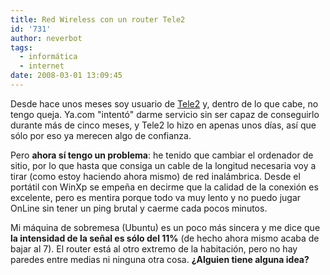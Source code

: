 ```yaml
---
title: Red Wireless con un router Tele2
id: '731'
author: neverbot
tags:
  - informática
  - internet
date: 2008-03-01 13:09:45
---
```


Desde hace unos meses soy usuario de [Tele2](www.tele2.es) y, dentro de lo que cabe, no tengo queja. Ya.com "intentó" darme servicio sin ser capaz de conseguirlo durante más de cinco meses, y Tele2 lo hizo en apenas unos días, así que sólo por eso ya merecen algo de confianza.

Pero **ahora sí tengo un problema**: he tenido que cambiar el ordenador de sitio, por lo que hasta que consiga un cable de la longitud necesaria voy a tirar (como estoy haciendo ahora mismo) de red inalámbrica. Desde el portátil con WinXp se empeña en decirme que la calidad de la conexión es excelente, pero es mentira porque todo va muy lento y no puedo jugar OnLine sin tener un ping brutal y caerme cada pocos minutos.

Mi máquina de sobremesa (Ubuntu) es un poco más sincera y me dice que **la intensidad de la señal es sólo del 11%** (de hecho ahora mismo acaba de bajar al 7). El router está al otro extremo de la habitación, pero no hay paredes entre medias ni ninguna otra cosa. **¿Alguien tiene alguna idea?**